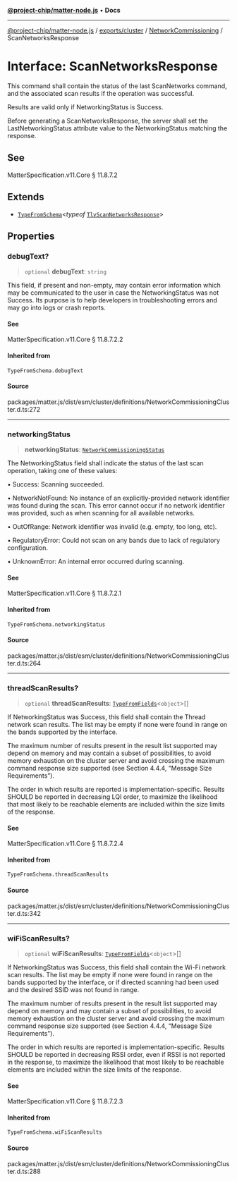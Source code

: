 [**@project-chip/matter-node.js**](../../../../../README.md) • **Docs**

***

[@project-chip/matter-node.js](../../../../../modules.md) / [exports/cluster](../../../README.md) / [NetworkCommissioning](../README.md) / ScanNetworksResponse

# Interface: ScanNetworksResponse

This command shall contain the status of the last ScanNetworks command, and the associated scan results if the
operation was successful.

Results are valid only if NetworkingStatus is Success.

Before generating a ScanNetworksResponse, the server shall set the LastNetworkingStatus attribute value to the
NetworkingStatus matching the response.

## See

MatterSpecification.v11.Core § 11.8.7.2

## Extends

- [`TypeFromSchema`](../../../../tlv/README.md#typefromschemas)\<*typeof* [`TlvScanNetworksResponse`](../README.md#tlvscannetworksresponse)\>

## Properties

### debugText?

> `optional` **debugText**: `string`

This field, if present and non-empty, may contain error information which may be communicated to the user in
case the NetworkingStatus was not Success. Its purpose is to help developers in troubleshooting errors and
may go into logs or crash reports.

#### See

MatterSpecification.v11.Core § 11.8.7.2.2

#### Inherited from

`TypeFromSchema.debugText`

#### Source

packages/matter.js/dist/esm/cluster/definitions/NetworkCommissioningCluster.d.ts:272

***

### networkingStatus

> **networkingStatus**: [`NetworkCommissioningStatus`](../enumerations/NetworkCommissioningStatus.md)

The NetworkingStatus field shall indicate the status of the last scan operation, taking one of these values:

  • Success: Scanning succeeded.

  • NetworkNotFound: No instance of an explicitly-provided network identifier was found during the scan.
    This error cannot occur if no network identifier was provided, such as when scanning for all available
    networks.

  • OutOfRange: Network identifier was invalid (e.g. empty, too long, etc).

  • RegulatoryError: Could not scan on any bands due to lack of regulatory configuration.

  • UnknownError: An internal error occurred during scanning.

#### See

MatterSpecification.v11.Core § 11.8.7.2.1

#### Inherited from

`TypeFromSchema.networkingStatus`

#### Source

packages/matter.js/dist/esm/cluster/definitions/NetworkCommissioningCluster.d.ts:264

***

### threadScanResults?

> `optional` **threadScanResults**: [`TypeFromFields`](../../../../tlv/README.md#typefromfieldsf)\<`object`\>[]

If NetworkingStatus was Success, this field shall contain the Thread network scan results. The list may be
empty if none were found in range on the bands supported by the interface.

The maximum number of results present in the result list supported may depend on memory and may contain a
subset of possibilities, to avoid memory exhaustion on the cluster server and avoid crossing the maximum
command response size supported (see Section 4.4.4, “Message Size Requirements”).

The order in which results are reported is implementation-specific. Results SHOULD be reported in decreasing
LQI order, to maximize the likelihood that most likely to be reachable elements are included within the size
limits of the response.

#### See

MatterSpecification.v11.Core § 11.8.7.2.4

#### Inherited from

`TypeFromSchema.threadScanResults`

#### Source

packages/matter.js/dist/esm/cluster/definitions/NetworkCommissioningCluster.d.ts:342

***

### wiFiScanResults?

> `optional` **wiFiScanResults**: [`TypeFromFields`](../../../../tlv/README.md#typefromfieldsf)\<`object`\>[]

If NetworkingStatus was Success, this field shall contain the Wi-Fi network scan results. The list may be
empty if none were found in range on the bands supported by the interface, or if directed scanning had been
used and the desired SSID was not found in range.

The maximum number of results present in the result list supported may depend on memory and may contain a
subset of possibilities, to avoid memory exhaustion on the cluster server and avoid crossing the maximum
command response size supported (see Section 4.4.4, “Message Size Requirements”).

The order in which results are reported is implementation-specific. Results SHOULD be reported in decreasing
RSSI order, even if RSSI is not reported in the response, to maximize the likelihood that most likely to be
reachable elements are included within the size limits of the response.

#### See

MatterSpecification.v11.Core § 11.8.7.2.3

#### Inherited from

`TypeFromSchema.wiFiScanResults`

#### Source

packages/matter.js/dist/esm/cluster/definitions/NetworkCommissioningCluster.d.ts:288
